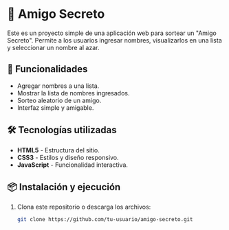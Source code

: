 # 🎉 Amigo Secreto

Este es un proyecto simple de una aplicación web para sortear un "Amigo Secreto". Permite a los usuarios ingresar nombres, visualizarlos en una lista y seleccionar un nombre al azar.

## 🚀 Funcionalidades

- Agregar nombres a una lista.
- Mostrar la lista de nombres ingresados.
- Sorteo aleatorio de un amigo.
- Interfaz simple y amigable.

## 🛠️ Tecnologías utilizadas

- **HTML5** - Estructura del sitio.
- **CSS3** - Estilos y diseño responsivo.
- **JavaScript** - Funcionalidad interactiva.

## 📦 Instalación y ejecución

1. Clona este repositorio o descarga los archivos:
   ```sh
   git clone https://github.com/tu-usuario/amigo-secreto.git
